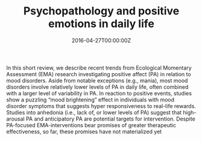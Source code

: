 ﻿---
date: "2016-04-27T00:00:00Z"
external_link: ""
image:
  caption: 
  focal_point: Smart

#slides: 
summary: Short review article (accepted for publication)
tags:
- mental health
- positive affect
- depression
- anhedonia
- emotion dynamics
title: Psychopathology and positive emotions in daily life
url_code: ""
url_pdf: "https://osf.io/qgcy5/"
url_slides: ""
url_video: ""
---

In this short review, we describe recent trends from Ecological Momentary Assessment (EMA) research investigating positive affect (PA) in relation to mood disorders. Aside from notable exceptions (e.g., mania), most mood disorders involve relatively lower levels of PA in daily life, often combined with a larger level of variability in PA. In reaction to positive events, studies show a puzzling “mood brightening” effect in individuals with mood disorder symptoms that suggests hyper responsiveness to real-life rewards. Studies into anhedonia (i.e., lack of, or lower levels of PA) suggest that high-arousal PA and anticipatory PA are potential targets for intervention. Despite PA-focused EMA-interventions bear promises of greater therapeutic effectiveness, so far, these promises have not materialized yet



